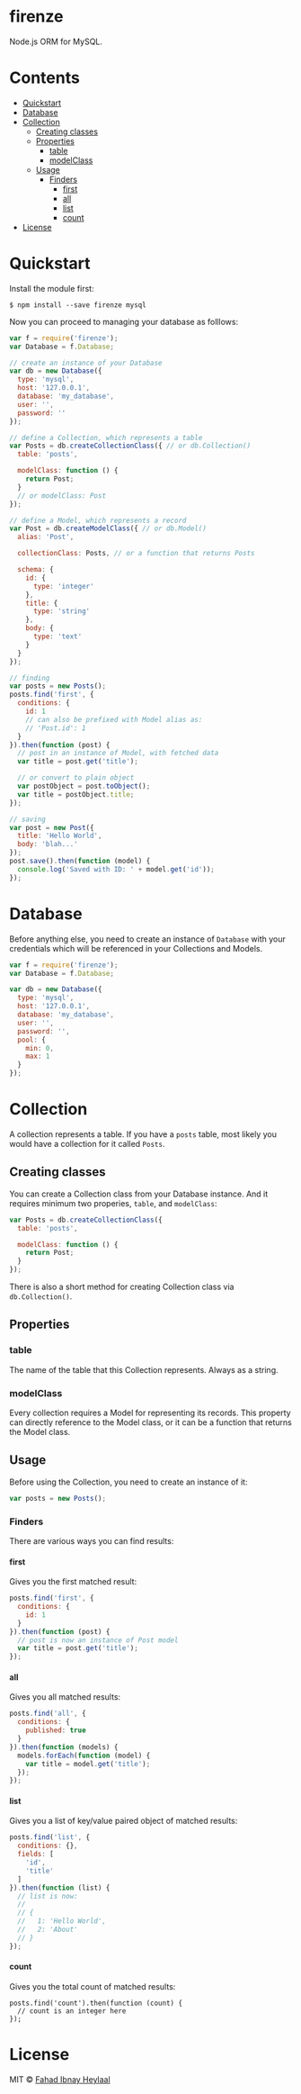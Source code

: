 # firenze

Node.js ORM for MySQL.

<!-- START doctoc generated TOC please keep comment here to allow auto update -->
<!-- DON'T EDIT THIS SECTION, INSTEAD RE-RUN doctoc TO UPDATE -->
# Contents

- [Quickstart](#quickstart)
- [Database](#database)
- [Collection](#collection)
  - [Creating classes](#creating-classes)
  - [Properties](#properties)
    - [table](#table)
    - [modelClass](#modelclass)
  - [Usage](#usage)
    - [Finders](#finders)
      - [first](#first)
      - [all](#all)
      - [list](#list)
      - [count](#count)
- [License](#license)

<!-- END doctoc generated TOC please keep comment here to allow auto update -->

# Quickstart

Install the module first:

```
$ npm install --save firenze mysql
```

Now you can proceed to managing your database as folllows:

```js
var f = require('firenze');
var Database = f.Database;

// create an instance of your Database
var db = new Database({
  type: 'mysql',
  host: '127.0.0.1',
  database: 'my_database',
  user: '',
  password: ''
});

// define a Collection, which represents a table
var Posts = db.createCollectionClass({ // or db.Collection()
  table: 'posts',

  modelClass: function () {
    return Post;
  }
  // or modelClass: Post
});

// define a Model, which represents a record
var Post = db.createModelClass({ // or db.Model()
  alias: 'Post',

  collectionClass: Posts, // or a function that returns Posts

  schema: {
    id: {
      type: 'integer'
    },
    title: {
      type: 'string'
    },
    body: {
      type: 'text'
    }
  }
});

// finding
var posts = new Posts();
posts.find('first', {
  conditions: {
    id: 1
    // can also be prefixed with Model alias as:
    // 'Post.id': 1
  }
}).then(function (post) {
  // post in an instance of Model, with fetched data
  var title = post.get('title');

  // or convert to plain object
  var postObject = post.toObject();
  var title = postObject.title;
});

// saving
var post = new Post({
  title: 'Hello World',
  body: 'blah...'
});
post.save().then(function (model) {
  console.log('Saved with ID: ' + model.get('id'));
});
```

# Database

Before anything else, you need to create an instance of `Database` with your credentials which will be referenced in your Collections and Models.

```js
var f = require('firenze');
var Database = f.Database;

var db = new Database({
  type: 'mysql',
  host: '127.0.0.1',
  database: 'my_database',
  user: '',
  password: '',
  pool: {
    min: 0,
    max: 1
  }
});
```

# Collection

A collection represents a table. If you have a `posts` table, most likely you would have a collection for it called `Posts`.

## Creating classes

You can create a Collection class from your Database instance. And it requires minimum two properies, `table`, and `modelClass`:

```js
var Posts = db.createCollectionClass({
  table: 'posts',

  modelClass: function () {
    return Post;
  }
});
```

There is also a short method for creating Collection class via `db.Collection()`.

## Properties

### table

The name of the table that this Collection represents. Always as a string.

### modelClass

Every collection requires a Model for representing its records. This property can directly reference to the Model class, or it can be a function that returns the Model class.

## Usage

Before using the Collection, you need to create an instance of it:

```js
var posts = new Posts();
```

### Finders

There are various ways you can find results:

#### first

Gives you the first matched result:

```js
posts.find('first', {
  conditions: {
    id: 1
  }
}).then(function (post) {
  // post is now an instance of Post model
  var title = post.get('title');
});
```

#### all

Gives you all matched results:

```js
posts.find('all', {
  conditions: {
    published: true
  }
}).then(function (models) {
  models.forEach(function (model) {
    var title = model.get('title');
  });
});
```
#### list

Gives you a list of key/value paired object of matched results:

```js
posts.find('list', {
  conditions: {},
  fields: [
    'id',
    'title'
  ]
}).then(function (list) {
  // list is now:
  //
  // {
  //   1: 'Hello World',
  //   2: 'About'
  // }
});
```

#### count

Gives you the total count of matched results:

```
posts.find('count').then(function (count) {
  // count is an integer here
});
```

# License

MIT © [Fahad Ibnay Heylaal](http://fahad19.com)
